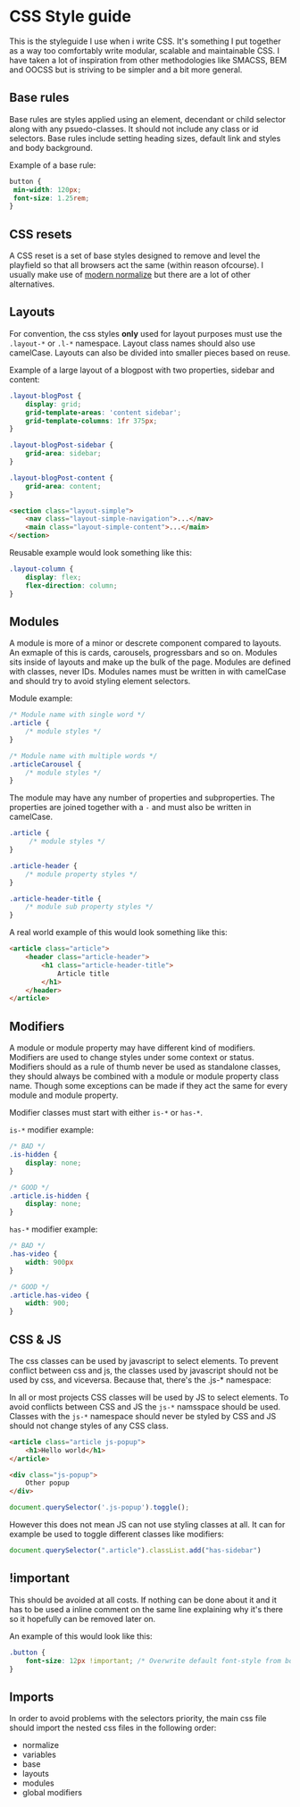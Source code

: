# CSS Style guide

This is the styleguide I use when i write CSS. It's something I put together as a way too 
comfortably write modular, scalable and maintainable CSS. I have taken a lot of inspiration from other
methodologies like SMACSS, BEM and OOCSS but is striving to be simpler and a bit more general.

## Base rules
Base rules are styles applied using an element, decendant or child selector along with any psuedo-classes. 
It should not include any class or id selectors. Base rules include setting heading sizes, default link and
styles and body background.

Example of a base rule:

```css
button {
 min-width: 120px;
 font-size: 1.25rem;
}
```

## CSS resets
A CSS reset is a set of base styles designed to remove and level the playfield so that all browsers 
act the same (within reason ofcourse). I usually make use of [modern normalize](https://github.com/sindresorhus/modern-normalize) 
but there are a lot of other alternatives.

## Layouts
For convention, the css styles **only** used for layout purposes must use the ```.layout-*``` or ```.l-*``` namespace. 
Layout class names should also use camelCase. Layouts can also be divided into smaller pieces based on reuse. 

Example of a large layout of a blogpost with two properties, sidebar and content:

```css
.layout-blogPost {
    display: grid;
    grid-template-areas: 'content sidebar';
    grid-template-columns: 1fr 375px;
}

.layout-blogPost-sidebar {
    grid-area: sidebar;
}

.layout-blogPost-content {
    grid-area: content;
}
```

```html
<section class="layout-simple">
    <nav class="layout-simple-navigation">...</nav>
    <main class="layout-simple-content">...</main>
</section>
```

Reusable example would look something like this:

```css
.layout-column {
    display: flex;
    flex-direction: column;
}
```
## Modules 
A module is more of a minor or descrete component compared to layouts. An exmaple of this is cards, carousels, 
progressbars and so on. Modules sits inside of layouts and make up the bulk of the page. Modules are defined with 
classes, never IDs. Modules names must be written in with camelCase and should try to avoid styling element selectors. 

Module example:

```css
/* Module name with single word */
.article {
    /* module styles */
}

/* Module name with multiple words */
.articleCarousel {
    /* module styles */
}
```

The module may have any number of properties and subproperties. The properties are 
joined together with a ```-``` and must also be written in camelCase.

```css
.article {
     /* module styles */
}

.article-header {
    /* module property styles */
}

.article-header-title {
    /* module sub property styles */
}
```

A real world example of this would look something like this:

```html
<article class="article">
    <header class="article-header">
        <h1 class="article-header-title">
            Article title
        </h1>
    </header>
</article>
```

## Modifiers
A module or module property may have different kind of modifiers. Modifiers are used to change styles under 
some context or status. Modifiers should as a rule of thumb never be used as standalone classes, they should always 
be combined with a module or module property class name. Though some exceptions can be made if they 
act the same for every module and module property. 

Modifier classes must start with either ```is-*``` or ```has-*```. 

```is-*``` modifier example:

```css
/* BAD */
.is-hidden {
    display: none;
}

/* GOOD */
.article.is-hidden {
    display: none;
}
```

```has-*``` modifier example:

```css
/* BAD */
.has-video {
    width: 900px
}

/* GOOD */
.article.has-video {
    width: 900;
}
```

## CSS & JS
The css classes can be used by javascript to select elements. To prevent conflict between css and js, the classes 
used by javascript should not be used by css, and viceversa. Because that, there's the .js-* namespace:

In all or most projects CSS classes will be used by JS to select elements. To avoid conflicts between CSS and JS the ```js-*```
namsspace should be used. Classes with the ```js-*```  namespace should never be styled by CSS and JS should not change styles of any
CSS class. 

```html
<article class="article js-popup">
    <h1>Hello world</h1>
</article>

<div class="js-popup">
    Other popup
</div>
```

```javascript
document.querySelector('.js-popup').toggle();
```

However this does not mean JS can not use styling classes at all. It can for example be used to toggle different classes like modifiers:


```javascript
document.querySelector(".article").classList.add("has-sidebar")
```

## !important
This should be avoided at all costs. If nothing can be done about it and it has to be used a inline comment on
the same line explaining why it's there so it hopefully can be removed later on. 

An example of this would look like this:

```css
.button {
    font-size: 12px !important; /* Overwrite default font-style from bootstrap button */
}
```

## Imports
In order to avoid problems with the selectors priority, the main css file should import the nested 
css files in the following order:
 * normalize
 * variables 
 * base
 * layouts
 * modules
 * global modifiers

